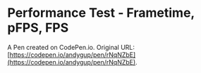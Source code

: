 # Performance Test - Frametime, pFPS, FPS

A Pen created on CodePen.io. Original URL: [https://codepen.io/andygup/pen/rNqNZbE](https://codepen.io/andygup/pen/rNqNZbE).

